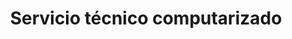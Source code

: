 ---
title: "Servicio técnico computarizado"
url: /guayaquil/servicio-tecnico-computarizado/
shop: reparación de automóviles
---